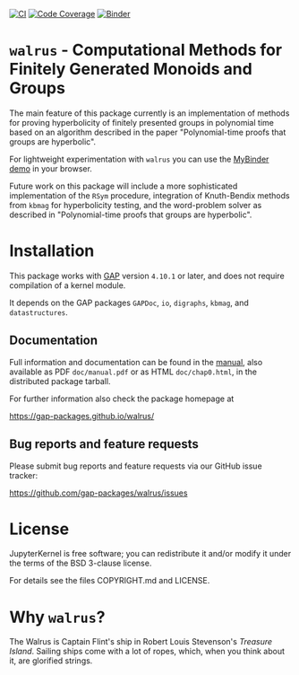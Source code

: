 [![CI](https://github.com/gap-packages/walrus/actions/workflows/CI.yml/badge.svg)](https://github.com/gap-packages/walrus/actions/workflows/CI.yml)
[![Code Coverage](https://codecov.io/github/gap-packages/walrus/coverage.svg?branch=master&token=)](https://codecov.io/gh/gap-packages/walrus)
[![Binder](https://mybinder.org/badge.svg)](https://mybinder.org/v2/gh/gap-packages/walrus/master?filepath=Polynomial-time%20proofs%20that%20groups%20are%20hyperbolic.ipynb)


# `walrus` - Computational Methods for Finitely Generated Monoids and Groups

The main feature of this package currently is an implementation of methods for 
proving hyperbolicity of finitely presented groups in polynomial time based on
an algorithm described in the paper "Polynomial-time proofs that groups are
hyperbolic".

For lightweight experimentation with `walrus` you can use the 
[MyBinder demo](https://mybinder.org/v2/gh/gap-packages/walrus/master?filepath=Polynomial-time%20proofs%20that%20groups%20are%20hyperbolic.ipynb) in your browser.

Future work on this package will include a more sophisticated implementation of
the `RSym` procedure, integration of Knuth-Bendix methods from `kbmag` for
hyperbolicity testing, and the word-problem solver as described in "Polynomial-time
proofs that groups are hyperbolic".

# Installation

This package works with [GAP](https://www.gap-system.org) version `4.10.1` or
later, and does not require compilation of a kernel module.

It depends on the GAP packages `GAPDoc`, `io`, `digraphs`, `kbmag`, and
`datastructures`.

## Documentation

Full information and documentation can be found in the
[manual](https://gap-packages.github.io/walrus/doc/chap0.html), also
available as PDF `doc/manual.pdf` or as HTML `doc/chap0.html`, in the distributed 
package tarball.

For further information also check the package homepage at

  <https://gap-packages.github.io/walrus/>

## Bug reports and feature requests

Please submit bug reports and feature requests via our GitHub issue tracker:

  <https://github.com/gap-packages/walrus/issues>


# License

JupyterKernel is free software; you can redistribute it and/or modify it under
the terms of the BSD 3-clause license.

For details see the files COPYRIGHT.md and LICENSE.

# Why `walrus`?

The Walrus is Captain Flint's ship in Robert Louis Stevenson's *Treasure
Island*. Sailing ships come with a lot of ropes, which, when you think about
it, are glorified strings.
